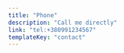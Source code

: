 ```yaml
---
title: "Phone"
description: "Call me directly"
link: "tel:+380991234567"
templateKey: "contact"
---
```

